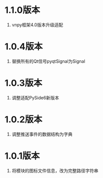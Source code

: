 # 1.1.0版本

1. vnpy框架4.0版本升级适配

# 1.0.4版本

1. 替换所有的Qt信号pyqtSignal为Signal

# 1.0.3版本

1. 调整适配PySide6新版本

# 1.0.2版本

1. 调整推送事件的数据结构为字典

# 1.0.1版本

1. 将模块的图标文件信息，改为完整路径字符串
